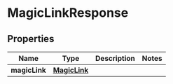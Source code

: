 
# MagicLinkResponse

## Properties
Name | Type | Description | Notes
------------ | ------------- | ------------- | -------------
**magicLink** | [**MagicLink**](MagicLink.md) |  | 



